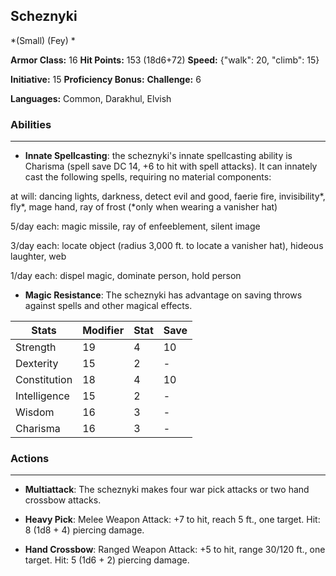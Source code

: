 ## Scheznyki
*(Small) (Fey) *

**Armor Class:** 16
**Hit Points:** 153 (18d6+72)
**Speed:** {"walk": 20, "climb": 15}

**Initiative:** 15
**Proficiency Bonus:**
**Challenge:** 6

**Languages:** Common, Darakhul, Elvish

### Abilities
 --- 
- **Innate Spellcasting**: the scheznyki's innate spellcasting ability is Charisma (spell save DC 14, +6 to hit with spell attacks). It can innately cast the following spells, requiring no material components:

at will: dancing lights, darkness, detect evil and good, faerie fire, invisibility*, fly*, mage hand, ray of frost (*only when wearing a vanisher hat)

5/day each: magic missile, ray of enfeeblement, silent image

3/day each: locate object (radius 3,000 ft. to locate a vanisher hat), hideous laughter, web

1/day each: dispel magic, dominate person, hold person

- **Magic Resistance**: The scheznyki has advantage on saving throws against spells and other magical effects.



| Stats | Modifier | Stat | Save
| ---- | ---- | ---- | ---- |
| Strength | 19 | 4 | 10 |
| Dexterity | 15 | 2 | - |
| Constitution | 18 | 4 | 10 |
| Intelligence | 15 | 2 | - |
| Wisdom | 16 | 3 | - |
| Charisma | 16 | 3 | - |

### Actions
 --- 
- **Multiattack**: The scheznyki makes four war pick attacks or two hand crossbow attacks.

- **Heavy Pick**: Melee Weapon Attack: +7 to hit, reach 5 ft., one target. Hit: 8 (1d8 + 4) piercing damage.

- **Hand Crossbow**: Ranged Weapon Attack: +5 to hit, range 30/120 ft., one target. Hit: 5 (1d6 + 2) piercing damage.

